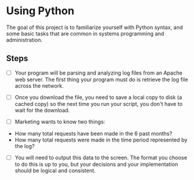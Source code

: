 # Using Python
The goal of this project is to familiarize yourself with Python syntax, and some basic tasks that are common in systems programming and administration.

## Steps
- [ ] Your program will be parsing and analyzing log files from an Apache web server. The first thing your program must do is retrieve the log file across the network. 

- [ ] Once you download the file, you need to save a local copy to disk (a cached copy) so the next time you run your script, you don't have to wait for the download.

- [ ] Marketing wants to know two things: 
* How many total requests have been made in the 6 past months?
* How many total requests were made in the time period represented by the log?

- [ ] You will need to output this data to the screen. The format you choose to do this is up to you, but your decisions and your implementation should be logical and consistent.

